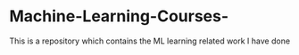# Machine-Learning-Courses-
This is a repository which contains the ML learning related work I have done
